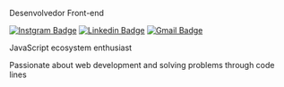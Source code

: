 Desenvolvedor Front-end 

[![Instgram Badge](https://img.shields.io/badge/-@_.guusta-grey?style=flat-square&labelColor=grey&logo=instagram&logoColor=white&link=https://instagram.com/dieegosf)](https://twitter.com/dieegosf) 
[![Linkedin Badge](https://img.shields.io/badge/-Gustavo%20Alves-grey?style=flat-square&logo=Linkedin&logoColor=white&link=https://www.linkedin.com/in/guustaalves/)](https://www.linkedin.com/in/diego-schell-fernandes/) 
[![Gmail Badge](https://img.shields.io/badge/-gustavo_alves777@outlook.com-grey?style=flat-square&logo=Gmail&logoColor=white&link=mailtogustavo_alves777@outlook.com)](mailto:gustavo_alves777@outlook.com)

JavaScript ecosystem enthusiast

Passionate about web development and solving problems through code lines


